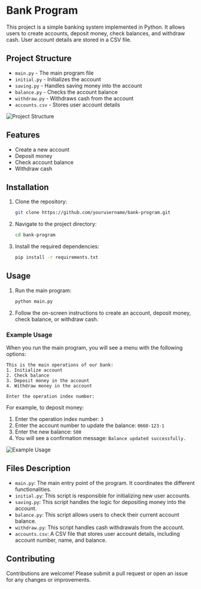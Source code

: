 # Bank Program

This project is a simple banking system implemented in Python. It allows users to create accounts, deposit money, check balances, and withdraw cash. User account details are stored in a CSV file.

## Project Structure
- `main.py` - The main program file
- `initial.py` - Initializes the account
- `saving.py` - Handles saving money into the account
- `balance.py` - Checks the account balance
- `withdraw.py` - Withdraws cash from the account
- `accounts.csv` - Stores user account details

![Project Structure](images/project_structure.png)

## Features
- Create a new account
- Deposit money
- Check account balance
- Withdraw cash

## Installation
1. Clone the repository:
   ```bash
   git clone https://github.com/yourusername/bank-program.git
   ```
2. Navigate to the project directory:
   ```bash
   cd bank-program
   ```
3. Install the required dependencies:
   ```bash
   pip install -r requirements.txt
   ```

## Usage
1. Run the main program:
   ```bash
   python main.py
   ```
2. Follow the on-screen instructions to create an account, deposit money, check balance, or withdraw cash.

### Example Usage
When you run the main program, you will see a menu with the following options:
```
This is the main operations of our bank:
1. Initialize account
2. Check balance
3. Deposit money in the account
4. Withdraw money in the account

Enter the operation index number: 
```
For example, to deposit money:
1. Enter the operation index number: `3`
2. Enter the account number to update the balance: `0660-123-1`
3. Enter the new balance: `500`
4. You will see a confirmation message: `Balance updated successfully.`

![Example Usage](images/example_usage.png)

## Files Description
- `main.py`: The main entry point of the program. It coordinates the different functionalities.
- `initial.py`: This script is responsible for initializing new user accounts.
- `saving.py`: This script handles the logic for depositing money into the account.
- `balance.py`: This script allows users to check their current account balance.
- `withdraw.py`: This script handles cash withdrawals from the account.
- `accounts.csv`: A CSV file that stores user account details, including account number, name, and balance.

## Contributing
Contributions are welcome! Please submit a pull request or open an issue for any changes or improvements.
